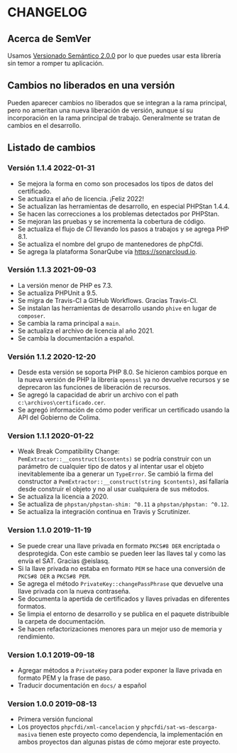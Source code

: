 # CHANGELOG

## Acerca de SemVer

Usamos [Versionado Semántico 2.0.0](SEMVER.md) por lo que puedes usar esta librería sin temor a romper tu aplicación.

## Cambios no liberados en una versión

Pueden aparecer cambios no liberados que se integran a la rama principal, pero no ameritan una nueva liberación de
versión, aunque sí su incorporación en la rama principal de trabajo. Generalmente se tratan de cambios en el desarrollo.

## Listado de cambios

### Versión 1.1.4 2022-01-31

- Se mejora la forma en como son procesados los tipos de datos del certificado.
- Se actualiza el año de licencia. ¡Feliz 2022!
- Se actualizan las herramientas de desarrollo, en especial PHPStan 1.4.4.
- Se hacen las correcciones a los problemas detectados por PHPStan.
- Se mejoran las pruebas y se incrementa la cobertura de código.
- Se actualiza el flujo de *CI* llevando los pasos a trabajos y se agrega PHP 8.1.
- Se actualiza el nombre del grupo de mantenedores de phpCfdi.
- Se agrega la plataforma SonarQube vía <https://sonarcloud.io>.

### Versión 1.1.3 2021-09-03

- La versión menor de PHP es 7.3.
- Se actualiza PHPUnit a 9.5.
- Se migra de Travis-CI a GitHub Workflows. Gracias Travis-CI.
- Se instalan las herramientas de desarrollo usando `phive` en lugar de `composer`.
- Se cambia la rama principal a `main`.
- Se actualiza el archivo de licencia al año 2021.
- Se cambia la documentación a español.

### Versión 1.1.2 2020-12-20

- Desde esta versión se soporta PHP 8.0. Se hicieron cambios porque en la nueva versión de PHP la librería
  `openssl` ya no devuelve recursos y se deprecaron las funciones de liberación de recursos.
- Se agregó la capacidad de abrir un archivo con el path `c:\archivos\certificado.cer`.
- Se agregó información de cómo poder verificar un certificado usando la API del Gobierno de Colima.

### Version 1.1.1 2020-01-22

- Weak Break Compatibility Change: `PemExtractor::__construct($contents)` se podría construir con un parámetro de
  cualquier tipo de datos y al intentar usar el objeto inevitablemente iba a generar un `TypeError`. Se cambió la
  firma del constructor a `PemExtractor::__construct(string $contents)`, así fallaría desde construir el objeto y
  no al usar cualquiera de sus métodos.
- Se actualiza la licencia a 2020.
- Se actualiza de `phpstan/phpstan-shim: ^0.11` a `phpstan/phpstan: ^0.12`.
- Se actualiza la integración continua en Travis y Scrutinizer.

### Version 1.1.0 2019-11-19

- Se puede crear una llave privada en formato `PKCS#8 DER` encriptada o desprotegida. 
  Con este cambio se pueden leer las llaves tal y como las envía el SAT. Gracias @eislasq.
- Si la llave privada no estaba en formato `PEM` se hace una conversión de `PKCS#8 DER` a `PKCS#8 PEM`.
- Se agrega el método `PrivateKey::changePassPhrase` que devuelve una llave privada con la nueva contraseña.
- Se documenta la apertida de certificados y llaves privadas en diferentes formatos.
- Se limpia el entorno de desarrollo y se publica en el paquete distribuible la carpeta de documentación.
- Se hacen refactorizaciones menores para un mejor uso de memoria y rendimiento.

### Version 1.0.1 2019-09-18

- Agregar métodos a `PrivateKey` para poder exponer la llave privada en formato PEM y la frase de paso.
- Traducir documentación en `docs/` a español

### Version 1.0.0 2019-08-13

- Primera versión funcional
- Los proyectos `phpcfdi/xml-cancelacion` y `phpcfdi/sat-ws-descarga-masiva` tienen este proyecto como dependencia,
  la implementación en ambos proyectos dan algunas pistas de cómo mejorar este proyecto.
